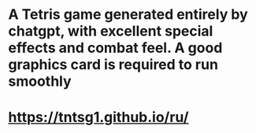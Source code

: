 # A Tetris game generated entirely by chatgpt, with excellent special effects and combat feel. A good graphics card is required to run smoothly
# https://tntsg1.github.io/ru/

